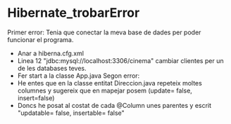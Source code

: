 # Hibernate_trobarError

Primer error:
Tenia que conectar la meva base de dades per poder funcionar el programa. 
  - Anar a hiberna.cfg.xml
  - Linea 12 "<property name="connection.url">jdbc:mysql://localhost:3306/cinema</property>"
    cambiar clientes per un de les databases teves.
  - Fer start a la classe App.java
Segon error:
  - He entes que en la classe entitat Direccion.java repeteix moltes columnes y sugereix que en mapejar posem (update= false, insert=false)
  - Doncs he posat al costat de cada @Column unes parentes y escrit "updatable= false, insertable= false"
